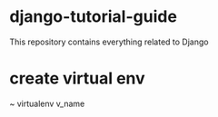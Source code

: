 # django-tutorial-guide

This repository contains everything related to Django

# create virtual env

~ virtualenv v_name
